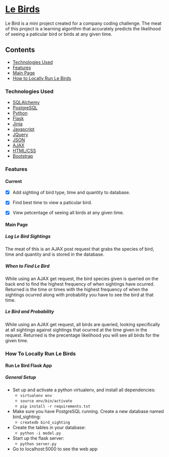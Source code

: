 # [Le Birds](https://lebirds.herokuapp.com/)
Le Bird is a mini project created for a company coding challenge. The meat of this project is a learning algorithm that accurately predicts the likelihood of seeing a paticular bird or birds at any given time.


## Contents

* [Technologies Used](#technologiesused)
* [Features](#feautures)
* [Main Page](#main)
* [How to Locally Run Le Birds](#run)

### <a name="technologiesused"></a>Technologies Used

* [SQLAlchemy](http://www.sqlalchemy.org/)
* [PostgreSQL](https://www.postgresql.org/)
* [Python](https://www.python.org/)
* [Flask](http://flask.pocoo.org/)
* [Jinja](http://jinja.pocoo.org/)
* [Javascript](https://www.javascript.com/)
* [JQuery](https://jquery.com/)
* [JSON](http://www.json.org/)
* [AJAX](http://api.jquery.com/jquery.ajax/)
* [HTML/CSS](http://www.w3schools.com/html/html_css.asp)
* [Bootstrap](http://getbootstrap.com/)

### <a name="features"></a>Features

#### Current

- [x] Add sighting of bird type, time and quantity to database.
- [x] Find best time to view a paticular bird. 
- [x] View petcentage of seeing all birds at any given time.


#### <a name="main"></a>Main Page
<!-- put gif here -->


##### Log Le Bird Sightings
The meat of this is an AJAX post request that grabs the species of bird, time and quantity and is stored in the database.

##### When to Find Le Bird
While using an AJAX get request, the bird species given is queried on the back end to find the highest frequency of when sightings have ocurred. Returned is the time or times with the highest frequency of when the sightings ocurred along with probability you have to see the bird at that time. 

##### Le Bird and Probability 
While using an AJAX get request, all birds are queried, looking specifically at all sightings against sightings that ocurred at the time given in the request. Returned is the precentage likelihood you will see all birds for the given time. 


### <a name="run"></a>How To Locally Run Le Birds

#### Run Le Bird Flask App

##### General Setup
* Set up and activate a python virtualenv, and install all dependencies:
   * `virtualenv env`
   * `source env/bin/activate`
   * `pip install -r requirements.txt`
* Make sure you have PostgreSQL running. Create a new database named bird_sighting:
   * `createdb bird_sighting`
* Create the tables in your database:
   * `python -i model.py`
* Start up the flask server:
   * `python server.py`
* Go to localhost:5000 to see the web app

